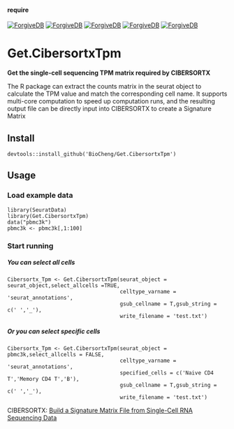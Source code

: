 #### require
[![ForgiveDB](https://img.shields.io/badge/CRAN-pbapply-brightgreen.svg)](https://cran.r-project.org/web/packages/pbapply/) [![ForgiveDB](https://img.shields.io/badge/CRAN-Seurat-brightgreen.svg)](https://cran.r-project.org/web/packages/Seurat/index.html)  [![ForgiveDB](https://img.shields.io/badge/CRAN-SeuratObject-brightgreen.svg)](https://cran.r-project.org/web/packages/SeuratObject/index.html)   [![ForgiveDB](https://img.shields.io/badge/CRAN-tidyverse-brightgreen.svg)](https://cran.r-project.org/web/packages/tidyverse/) [![ForgiveDB](https://img.shields.io/badge/CRAN-data.table-brightgreen.svg)](https://cran.r-project.org/web/packages/data.table/)
# Get.CibersortxTpm

**Get the single-cell sequencing TPM matrix required by CIBERSORTX**

The R package can extract the counts matrix in the seurat object to calculate the TPM value and match the corresponding cell name. It supports multi-core computation to speed up computation runs, and the resulting output file can be directly input into CIBERSORTX to create a Signature Matrix

## Install
```
devtools::install_github('BioCheng/Get.CibersortxTpm')
```  
## Usage

### Load example data
```
library(SeuratData)
library(Get.CibersortxTpm)
data("pbmc3k")
pbmc3k <- pbmc3k[,1:100]
```

### Start running
##### *You can select all cells*
```
Cibersortx_Tpm <- Get.CibersortxTpm(seurat_object = seurat_object,select_allcells =TRUE,
                                    celltype_varname = 'seurat_annotations',
                                    gsub_cellname = T,gsub_string = c(' ','_'),
                                    write_filename = 'test.txt')
```

##### *Or you can select specific cells*
```
Cibersortx_Tpm <- Get.CibersortxTpm(seurat_object = pbmc3k,select_allcells = FALSE,
                                    celltype_varname = 'seurat_annotations',
                                    specified_cells = c('Naive CD4 T','Memory CD4 T','B'),
                                    gsub_cellname = T,gsub_string = c(' ','_'),
                                    write_filename = 'test.txt')
```



CIBERSORTX:
[Build a Signature Matrix File from Single-Cell RNA Sequencing Data](https://cibersortx.stanford.edu/tutorial.php)    
